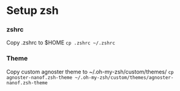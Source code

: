 # Setup zsh
### zshrc
Copy .zshrc to $HOME
`cp .zshrc ~/.zshrc`
### Theme
Copy custom agnoster theme to ~/.oh-my-zsh/custom/themes/
`cp agnoster-nanof.zsh-theme ~/.oh-my-zsh/custom/themes/agnoster-nanof.zsh-theme`


